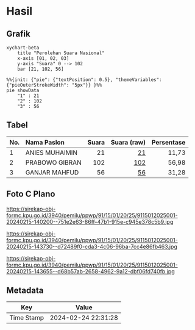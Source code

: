 # Hasil

## Grafik

```mermaid
xychart-beta
    title "Perolehan Suara Nasional"
    x-axis [01, 02, 03]
    y-axis "Suara" 0 --> 102
    bar [21, 102, 56]
```

```mermaid
%%{init: {"pie": {"textPosition": 0.5}, "themeVariables": {"pieOuterStrokeWidth": "5px"}} }%%
pie showData
    "1" : 21
    "2" : 102
    "3" : 56
```

## Tabel

| No. | Nama Paslon    | Suara | Suara (raw) | Persentase |
|:--- |:-------------- | -----:| -----------:| ----------:|
| 1   | ANIES MUHAIMIN | 21    | [21][p-1]   | 11,73      |
| 2   | PRABOWO GIBRAN | 102   | [102][p-2]  | 56,98      |
| 3   | GANJAR MAHFUD  | 56    | [56][p-3]   | 31,28      |


[p-1]: https://github.com/gigit-pemilu/pemilu-2024/blob/main/pilpres/hitung-suara/sub/91-papua/sub/15-waropen/sub/01-waropen-bawah/sub/2025-uri/sub/001-tps/sub/paslon-1.txt
[p-2]: https://github.com/gigit-pemilu/pemilu-2024/blob/main/pilpres/hitung-suara/sub/91-papua/sub/15-waropen/sub/01-waropen-bawah/sub/2025-uri/sub/001-tps/sub/paslon-2.txt
[p-3]: https://github.com/gigit-pemilu/pemilu-2024/blob/main/pilpres/hitung-suara/sub/91-papua/sub/15-waropen/sub/01-waropen-bawah/sub/2025-uri/sub/001-tps/sub/paslon-3.txt

## Foto C Plano

https://sirekap-obj-formc.kpu.go.id/3940/pemilu/ppwp/91/15/01/20/25/9115012025001-20240215-140200--751e2e63-86ff-47b1-915e-c945e378c5b9.jpg

https://sirekap-obj-formc.kpu.go.id/3940/pemilu/ppwp/91/15/01/20/25/9115012025001-20240215-143730--d72489f0-cda3-4c06-96ba-7cc4e86fb463.jpg

https://sirekap-obj-formc.kpu.go.id/3940/pemilu/ppwp/91/15/01/20/25/9115012025001-20240215-143655--d68b57ab-2658-4962-9a12-dbf06fd740fb.jpg


## Metadata

| Key        | Value               |
| ---------- | ------------------- |
| Time Stamp | 2024-02-24 22:31:28 |



